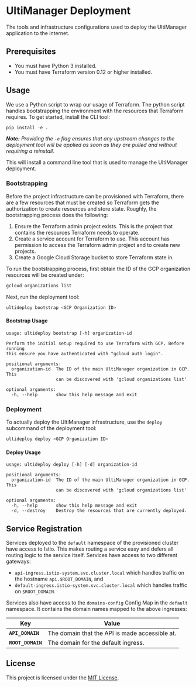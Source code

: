 # UltiManager Deployment

The tools and infrastructure configurations used to deploy the UltiManager
application to the internet.

## Prerequisites

* You must have Python 3 installed.
* You must have Terraform version 0.12 or higher installed.

## Usage

We use a Python script to wrap our usage of Terraform. The python script handles
bootstrapping the environment with the resources that Terraform requires. To get
started, install the CLI tool:

```
pip install -e .
```

*__Note:__ Providing the `-e` flag ensures that any upstream changes to the
deployment tool will be applied as soon as they are pulled and without requiring
a reinstall.*

This will install a command line tool that is used to manage the UltiManager
deployment.

### Bootstrapping

Before the project infrastructure can be provisioned with Terraform, there are a
few resources that must be created so Terraform gets the authorization to create
resources and store state. Roughly, the bootstrapping process does the
following:

1. Ensure the Terraform admin project exists. This is the project that contains
   the resources Terraform needs to operate.
2. Create a service account for Terraform to use. This account has permission to
   access the Terraform admin project and to create new projects.
3. Create a Google Cloud Storage bucket to store Terraform state in.

To run the bootstrapping process, first obtain the ID of the GCP organization
resources will be created under:

```bash
gcloud organizations list
```

Next, run the deployment tool:

```bash
ultideploy bootstrap <GCP Organization ID>
```

#### Bootstrap Usage

```
usage: ultideploy bootstrap [-h] organization-id

Perform the initial setup required to use Terraform with GCP. Before running
this ensure you have authenticated with "gcloud auth login".

positional arguments:
  organization-id  The ID of the main UltiManager organization in GCP. This
                   can be discovered with 'gcloud organizations list'

optional arguments:
  -h, --help       show this help message and exit
```

### Deployment

To actually deploy the UltiManager infrastructure, use the `deploy` subcommand
of the deployment tool:

```bash
ultideploy deploy <GCP Organization ID>
```

#### Deploy Usage

```
usage: ultideploy deploy [-h] [-d] organization-id

positional arguments:
  organization-id  The ID of the main UltiManager organization in GCP. This
                   can be discovered with 'gcloud organizations list'

optional arguments:
  -h, --help       show this help message and exit
  -d, --destroy    Destroy the resources that are currently deployed.
```

## Service Registration

Services deployed to the `default` namespace of the provisioned cluster have
access to Istio. This makes routing a service easy and defers all routing logic
to the service itself. Services have access to two different gateways:

* `api-ingress.istio-system.svc.cluster.local` which handles traffic on the
  hostname `api.$ROOT_DOMAIN`, and
* `default-ingress.istio-system.svc.cluster.local` which handles traffic on
  `$ROOT_DOMAIN`.
  
Services also have access to the `domains-config` Config Map in the `default`
namespace. It contains the domain names mapped to the above ingresses:

| Key               | Value                                          |
| ----------------- | ---------------------------------------------- |
| __`API_DOMAIN`__  | The domain that the API is made accessible at. |
| __`ROOT_DOMAIN`__ | The domain for the default ingress.            |

## License

This project is licensed under the [MIT License](LICENSE).
